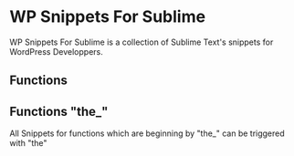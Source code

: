# WP Snippets For Sublime

WP Snippets For Sublime is a collection of Sublime Text's snippets for WordPress Developpers.

## Functions

## Functions "the_"

All Snippets for functions which are beginning by "the_" can be triggered with "the" 